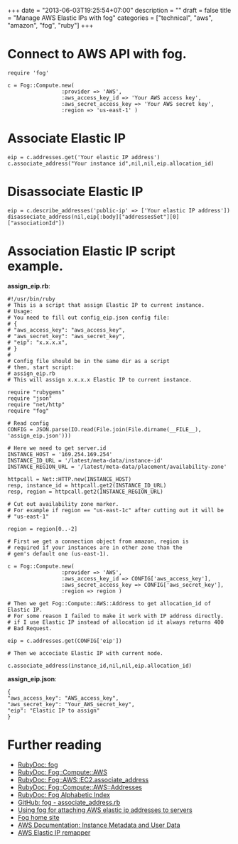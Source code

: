 +++
date = "2013-06-03T19:25:54+07:00"
description = ""
draft = false
title = "Manage AWS Elastic IPs with fog"
categories = ["technical", "aws", "amazon", "fog", "ruby"]
+++

# Connect to AWS API with fog.

```
require 'fog'

c = Fog::Compute.new(
                 :provider => 'AWS',
                 :aws_access_key_id => 'Your AWS access key',
                 :aws_secret_access_key => 'Your AWS secret key',
                 :region => 'us-east-1' )
```

<!--more-->

# Associate Elastic IP

    eip = c.addresses.get('Your elastic IP address')
    c.associate_address("Your instance id",nil,nil,eip.allocation_id)

# Disassociate Elastic IP

    eip = c.describe_addresses('public-ip' => ['Your elastic IP address'])
    disassociate_address(nil,eip[:body]["addressesSet"][0]["associationId"])

# Association Elastic IP script example.

**assign_eip.rb**:

    #!/usr/bin/ruby
    # This is a script that assign Elastic IP to current instance.
    # Usage:
    # You need to fill out config_eip.json config file:
    # {
    # "aws_access_key": "aws_access_key",
    # "aws_secret_key": "aws_secret_key",
    # "eip": "x.x.x.x",
    # }
    #
    # Config file should be in the same dir as a script
    # then, start script:
    # assign_eip.rb
    # This will assign x.x.x.x Elastic IP to current instance.
    
    require "rubygems"
    require "json"
    require "net/http"
    require "fog"
    
    # Read config
    CONFIG = JSON.parse(IO.read(File.join(File.dirname(__FILE__), 'assign_eip.json')))
    
    # Here we need to get server.id
    INSTANCE_HOST = '169.254.169.254'
    INSTANCE_ID_URL = '/latest/meta-data/instance-id'
    INSTANCE_REGION_URL = '/latest/meta-data/placement/availability-zone'
    
    httpcall = Net::HTTP.new(INSTANCE_HOST)
    resp, instance_id = httpcall.get2(INSTANCE_ID_URL)
    resp, region = httpcall.get2(INSTANCE_REGION_URL)
    
    # Cut out availability zone marker.
    # For example if region == "us-east-1c" after cutting out it will be
    # "us-east-1"
    
    region = region[0..-2]
    
    # First we get a connection object from amazon, region is
    # required if your instances are in other zone than the
    # gem's default one (us-east-1).
    
    c = Fog::Compute.new(
                     :provider => 'AWS',
                     :aws_access_key_id => CONFIG['aws_access_key'],
                     :aws_secret_access_key => CONFIG['aws_secret_key'],
                     :region => region )
    
    # Then we get Fog::Compute::AWS::Address to get allocation_id of Elastic IP.
    # For some reason I failed to make it work with IP address directly.
    # if I use Elastic IP instead of allocation id it always returns 400
    # Bad Request.
    
    eip = c.addresses.get(CONFIG['eip'])
    
    # Then we accociate Elastic IP with current node.
    
    c.associate_address(instance_id,nil,nil,eip.allocation_id)

**assign_eip.json**:

    {
    "aws_access_key": "AWS_access_key",
    "aws_secret_key": "Your_AWS_secret_key",
    "eip": "Elastic IP to assign"
    }

# Further reading

  * [RubyDoc: fog](http://rubydoc.info/gems/fog/frames)
  * [RubyDoc: Fog::Compute::AWS](http://rubydoc.info/github/fog/fog/Fog/Compute/AWS)
  * [RubyDoc: Fog::AWS::EC2.associate_address](http://rubydoc.info/github/stesla/fog/Fog/AWS/EC2#associate_address-instance_method)
  * [RubyDoc: Fog::Compute::AWS::Addresses](http://rubydoc.info/github/fog/fog/Fog/Compute/AWS/Addresses)
  * [RubyDoc: Fog Alphabetic Index](http://rubydoc.info/github/fog/fog/index)
  * [GitHub: fog - associate_address.rb](https://github.com/fog/fog/blob/master/lib/fog/aws/requests/compute/associate_address.rb)
  * [Using fog for attaching AWS elastic ip addresses to servers](http://opsrobot.com/post/9631423001/using-fog-for-attaching-aws-elastic-ip-addresses-to)
  * [Fog home site](http://fog.io/)
  * [AWS Documentation: Instance Metadata and User Data](http://docs.aws.amazon.com/AWSEC2/latest/UserGuide/AESDG-chapter-instancedata.html)
  * [AWS Elastic IP remapper](https://github.com/madebymade/aws-remap-elastic-ip)

